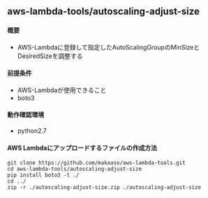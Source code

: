 aws-lambda-tools/autoscaling-adjust-size
------------

#### 概要

* AWS-Lambdaに登録して指定したAutoScalingGroupのMinSizeとDesiredSizeを調整する

#### 前提条件

* AWS-Lambdaが使用できること
* boto3

#### 動作確認環境

* python2.7

#### AWS Lambdaにアップロードするファイルの作成方法

```
git clone https://github.com/makaaso/aws-lambda-tools.git
cd aws-lambda-tools/autoscaling-adjust-size
pip install boto3 -t ./
cd ../
zip -r ./autoscaling-adjust-size.zip ./autoscaling-adjust-size
```

